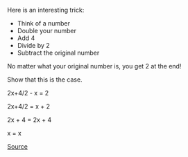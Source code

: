 Here is an interesting trick:

- Think of a number
- Double your number
- Add 4
- Divide by 2
- Subtract the original number

No matter what your original number is, you get 2 at the end! 

Show that this is the case.

2x+4/2 - x = 2

2x+4/2 = x + 2

2x + 4 = 2x + 4

x = x

[Source](https://pi.math.cornell.edu/~mec/Winter2009/Blanco/guessing.html)

